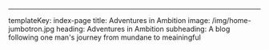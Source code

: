 ---
templateKey: index-page
title: Adventures in Ambition
image: /img/home-jumbotron.jpg
heading: Adventures in Ambition
subheading: A blog following one man's journey from mundane to meainingful